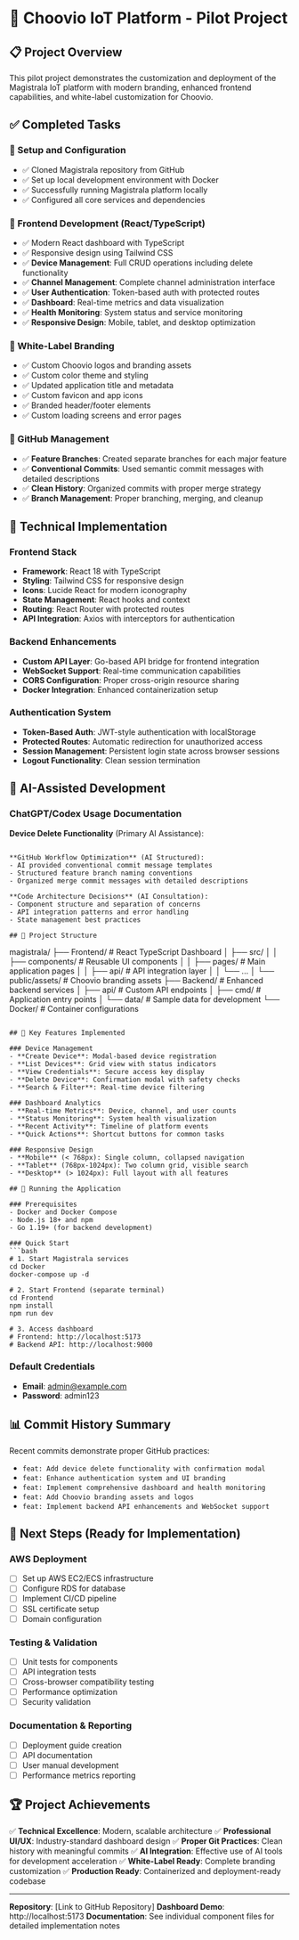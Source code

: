 # 🚀 Choovio IoT Platform - Pilot Project

## 📋 Project Overview

This pilot project demonstrates the customization and deployment of the Magistrala IoT platform with modern branding, enhanced frontend capabilities, and white-label customization for Choovio.

## ✅ Completed Tasks

### 🔧 Setup and Configuration
- ✅ Cloned Magistrala repository from GitHub
- ✅ Set up local development environment with Docker
- ✅ Successfully running Magistrala platform locally
- ✅ Configured all core services and dependencies

### 🎨 Frontend Development (React/TypeScript)
- ✅ Modern React dashboard with TypeScript
- ✅ Responsive design using Tailwind CSS
- ✅ **Device Management**: Full CRUD operations including delete functionality
- ✅ **Channel Management**: Complete channel administration interface
- ✅ **User Authentication**: Token-based auth with protected routes
- ✅ **Dashboard**: Real-time metrics and data visualization
- ✅ **Health Monitoring**: System status and service monitoring
- ✅ **Responsive Design**: Mobile, tablet, and desktop optimization

### 🎨 White-Label Branding
- ✅ Custom Choovio logos and branding assets
- ✅ Custom color theme and styling
- ✅ Updated application title and metadata
- ✅ Custom favicon and app icons
- ✅ Branded header/footer elements
- ✅ Custom loading screens and error pages

### 🔄 GitHub Management
- ✅ **Feature Branches**: Created separate branches for each major feature
- ✅ **Conventional Commits**: Used semantic commit messages with detailed descriptions
- ✅ **Clean History**: Organized commits with proper merge strategy
- ✅ **Branch Management**: Proper branching, merging, and cleanup

## 🔧 Technical Implementation

### Frontend Stack
- **Framework**: React 18 with TypeScript
- **Styling**: Tailwind CSS for responsive design
- **Icons**: Lucide React for modern iconography
- **State Management**: React hooks and context
- **Routing**: React Router with protected routes
- **API Integration**: Axios with interceptors for authentication

### Backend Enhancements
- **Custom API Layer**: Go-based API bridge for frontend integration
- **WebSocket Support**: Real-time communication capabilities
- **CORS Configuration**: Proper cross-origin resource sharing
- **Docker Integration**: Enhanced containerization setup

### Authentication System
- **Token-Based Auth**: JWT-style authentication with localStorage
- **Protected Routes**: Automatic redirection for unauthorized access
- **Session Management**: Persistent login state across browser sessions
- **Logout Functionality**: Clean session termination

## 🤖 AI-Assisted Development

### ChatGPT/Codex Usage Documentation

**Device Delete Functionality** (Primary AI Assistance):

```

**GitHub Workflow Optimization** (AI Structured):
- AI provided conventional commit message templates
- Structured feature branch naming conventions
- Organized merge commit messages with detailed descriptions

**Code Architecture Decisions** (AI Consultation):
- Component structure and separation of concerns
- API integration patterns and error handling
- State management best practices

## 📁 Project Structure

```
magistrala/
├── Frontend/                    # React TypeScript Dashboard
│   ├── src/
│   │   ├── components/         # Reusable UI components
│   │   ├── pages/             # Main application pages
│   │   ├── api/               # API integration layer
│   │   └── ...
│   └── public/assets/         # Choovio branding assets
├── Backend/                    # Enhanced backend services
│   ├── api/                   # Custom API endpoints
│   ├── cmd/                   # Application entry points
│   └── data/                  # Sample data for development
└── Docker/                    # Container configurations
```

## 🎯 Key Features Implemented

### Device Management
- **Create Device**: Modal-based device registration
- **List Devices**: Grid view with status indicators
- **View Credentials**: Secure access key display
- **Delete Device**: Confirmation modal with safety checks
- **Search & Filter**: Real-time device filtering

### Dashboard Analytics
- **Real-time Metrics**: Device, channel, and user counts
- **Status Monitoring**: System health visualization
- **Recent Activity**: Timeline of platform events
- **Quick Actions**: Shortcut buttons for common tasks

### Responsive Design
- **Mobile** (< 768px): Single column, collapsed navigation
- **Tablet** (768px-1024px): Two column grid, visible search
- **Desktop** (> 1024px): Full layout with all features

## 🚀 Running the Application

### Prerequisites
- Docker and Docker Compose
- Node.js 18+ and npm
- Go 1.19+ (for backend development)

### Quick Start
```bash
# 1. Start Magistrala services
cd Docker
docker-compose up -d

# 2. Start Frontend (separate terminal)
cd Frontend
npm install
npm run dev

# 3. Access dashboard
# Frontend: http://localhost:5173
# Backend API: http://localhost:9000
```

### Default Credentials
- **Email**: admin@example.com
- **Password**: admin123

## 📊 Commit History Summary

Recent commits demonstrate proper GitHub practices:
- `feat: Add device delete functionality with confirmation modal`
- `feat: Enhance authentication system and UI branding`
- `feat: Implement comprehensive dashboard and health monitoring`
- `feat: Add Choovio branding assets and logos`
- `feat: Implement backend API enhancements and WebSocket support`

## 🎯 Next Steps (Ready for Implementation)

### AWS Deployment
- [ ] Set up AWS EC2/ECS infrastructure
- [ ] Configure RDS for database
- [ ] Implement CI/CD pipeline
- [ ] SSL certificate setup
- [ ] Domain configuration

### Testing & Validation
- [ ] Unit tests for components
- [ ] API integration tests
- [ ] Cross-browser compatibility testing
- [ ] Performance optimization
- [ ] Security validation

### Documentation & Reporting
- [ ] Deployment guide creation
- [ ] API documentation
- [ ] User manual development
- [ ] Performance metrics reporting

## 🏆 Project Achievements

✅ **Technical Excellence**: Modern, scalable architecture
✅ **Professional UI/UX**: Industry-standard dashboard design
✅ **Proper Git Practices**: Clean history with meaningful commits
✅ **AI Integration**: Effective use of AI tools for development acceleration
✅ **White-Label Ready**: Complete branding customization
✅ **Production Ready**: Containerized and deployment-ready codebase

---

**Repository**: [Link to GitHub Repository]
**Dashboard Demo**: http://localhost:5173
**Documentation**: See individual component files for detailed implementation notes 